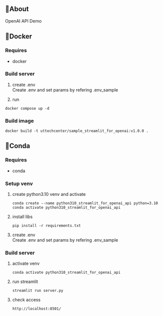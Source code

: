 ## 🚀About

OpenAI API Demo

## 🐋Docker

### Requires

- docker

### Build server

1. create .env  
   Create .env and set params by refering .env_sample

2. run

```
docker compose up -d
```

### Build image

```
docker build -t uttechcenter/sample_streamlit_for_openai:v1.0.0 .
```

## 🐍Conda

### Requires

- conda

### Setup venv

1. create python3.10 venv and activate

   ```
   conda create --name python310_streamlit_for_openai_api python=3.10
   conda activate python310_streamlit_for_openai_api
   ```

2. install libs

   ```
   pip install -r requirements.txt
   ```

3. create .env  
   Create .env and set params by refering .env_sample

### Build server

1. activate venv

   ```
   conda activate python310_streamlit_for_openai_api
   ```

2. run streamlit

   ```
   streamlit run server.py
   ```

3. check access
   ```
   http://localhost:8501/
   ```
